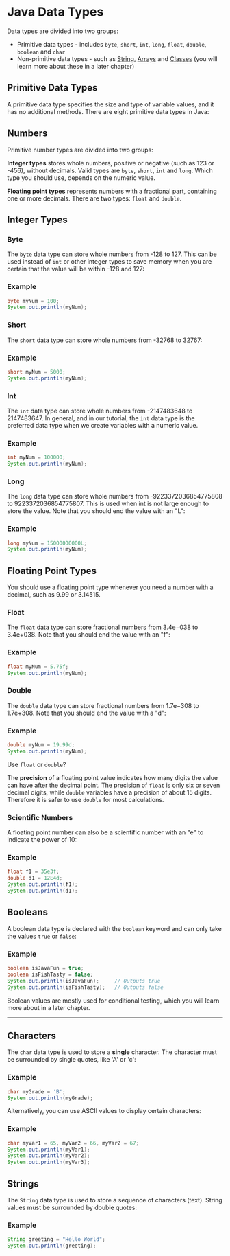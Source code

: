 
#  Java Data Types

Data types are divided into two groups:
-   Primitive data types - includes  `byte`,  `short`,  `int`,  `long`,  `float`,  `double`,  `boolean`  and  `char`
-   Non-primitive data types - such as  [String](https://www.w3schools.com/java/java_strings.asp),  [Arrays](https://www.w3schools.com/java/java_arrays.asp)  and  [Classes](https://www.w3schools.com/java/java_classes.asp)  (you will learn more about these in a later chapter)



## Primitive Data Types
A primitive data type specifies the size and type of variable values, and it has no additional methods.
There are eight primitive data types in Java:
## Numbers

Primitive number types are divided into two groups:

**Integer types**  stores whole numbers, positive or negative (such as 123 or -456), without decimals. Valid types are  `byte`,  `short`,  `int`  and  `long`. Which type you should use, depends on the numeric value.

**Floating point types**  represents numbers with a fractional part, containing one or more decimals. There are two types:  `float`  and  `double`.

## Integer Types

### Byte

The  `byte`  data type can store whole numbers from -128 to 127. This can be used instead of  `int`  or other integer types to save memory when you are certain that the value will be within -128 and 127:

### Example

```java
byte myNum = 100;
System.out.println(myNum);
```
### Short

The  `short`  data type can store whole numbers from -32768 to 32767:

### Example

```java
short myNum = 5000;
System.out.println(myNum);
```

### Int

The  `int`  data type can store whole numbers from -2147483648 to 2147483647.  In general, and in our tutorial, the  `int`  data type is the preferred data type when we create variables with a numeric value.

### Example

```java
int myNum = 100000;
System.out.println(myNum);
```

### Long

The  `long`  data type can store whole numbers from -9223372036854775808 to 9223372036854775807. This is used when int is not large enough to store the value. Note that you should end the value with an "L":

### Example

```java
long myNum = 15000000000L;
System.out.println(myNum);

```


## Floating Point Types

You should use a floating point type whenever you need a number with a decimal, such as 9.99 or 3.14515.

### Float

The  `float`  data type can store fractional numbers from 3.4e−038 to 3.4e+038. Note that you should end the value with an "f":

### Example

```java
float myNum = 5.75f;
System.out.println(myNum);
```
### Double

The  `double`  data type can store fractional numbers from 1.7e−308 to 1.7e+308. Note that you should end the value with a "d":

### Example

```java
double myNum = 19.99d;
System.out.println(myNum);

```
Use  `float`  or  `double`?

The  **precision**  of a floating point value indicates how many digits the value can have after the decimal point. The precision of  `float`  is only six or seven decimal digits, while  `double`  variables have a precision of about 15 digits. Therefore it is safer to use  `double`  for most calculations.

### Scientific Numbers

A floating point number can also be a scientific number with an "e" to indicate the power of 10:

### Example

```java
float f1 = 35e3f;
double d1 = 12E4d;
System.out.println(f1);
System.out.println(d1);
```
## Booleans

A boolean data type is declared with the  `boolean`  keyword and can only take the values  `true`  or  `false`:

### Example

```java
boolean isJavaFun = true;
boolean isFishTasty = false;
System.out.println(isJavaFun);     // Outputs true
System.out.println(isFishTasty);   // Outputs false

```
Boolean values are mostly used for conditional testing, which you will learn more about in a later chapter.

----------

## Characters

The  `char`  data type is used to store a  **single**  character. The character must be surrounded by single quotes, like 'A' or 'c':

### Example

```java
char myGrade = 'B';
System.out.println(myGrade);
```
Alternatively, you can use ASCII values to display certain characters:

### Example

```java
char myVar1 = 65, myVar2 = 66, myVar2 = 67;
System.out.println(myVar1);
System.out.println(myVar2);
System.out.println(myVar3);
```
## Strings

The  `String`  data type is used to store a sequence of characters (text). String values must be surrounded by double quotes:

### Example

```java
String greeting = "Hello World";
System.out.println(greeting);
```
